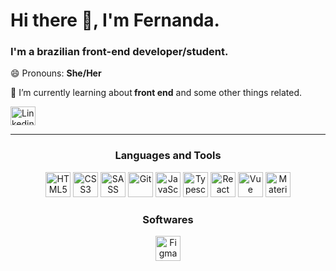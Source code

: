 <h1>Hi there 👋, I'm Fernanda.</h1>

<h3>I'm a brazilian front-end developer/student.</h3>

😄 Pronouns: <b>She/Her</b>

🌱 I’m currently learning about<b> front end</b> and some other things related.

 <a href="https://www.linkedin.com/in/fernanda-mendonca/">
   <img src="https://cdn.jsdelivr.net/gh/devicons/devicon/icons/linkedin/linkedin-original.svg" alt="Linkedin" width="40" height="30" />
  </a>
  <hr>

<section align="center">
  
  <h3>Languages and Tools </h3>  
  <div>
  <img src="https://cdn.jsdelivr.net/gh/devicons/devicon/icons/html5/html5-original.svg"  alt="HTML5" width="40" height="40"/>
  <img src="https://cdn.jsdelivr.net/gh/devicons/devicon/icons/css3/css3-original.svg" alt="CSS3" width="40" height="40"/>
  <img src="https://cdn.jsdelivr.net/gh/devicons/devicon/icons/sass/sass-original.svg" alt="SASS" width="40" height="40"/>
  <img src="https://cdn.jsdelivr.net/gh/devicons/devicon/icons/git/git-original.svg" alt="Git" width="40" height="40"/>
  <img src="https://cdn.jsdelivr.net/gh/devicons/devicon/icons/javascript/javascript-original.svg" alt="JavaScript" width="40" height="40"/>
  <img src="https://cdn.jsdelivr.net/gh/devicons/devicon/icons/typescript/typescript-original.svg" alt="Typescript" width="40" height="40" />
  <img src="https://cdn.jsdelivr.net/gh/devicons/devicon/icons/react/react-original.svg" alt="React" width="40" height="40"/>
  <img src="https://cdn.jsdelivr.net/gh/devicons/devicon/icons/vuejs/vuejs-original.svg" alt="Vue" width="40" height="40" />
  <img src="https://cdn.jsdelivr.net/gh/devicons/devicon/icons/materialui/materialui-original.svg" alt="Material UI" width="40" height="40" />
  </div>
 
   <h3>Softwares</h3>  
  <div>
  <img src="https://cdn.jsdelivr.net/gh/devicons/devicon/icons/figma/figma-original.svg" alt="Figma" width="40" height="40"/>
 </div>
 </section>


